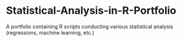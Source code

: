 # Statistical-Analysis-in-R-Portfolio
A portfolio containing R scripts conducting various statistical analysis (regressions, machine learning, etc.)
